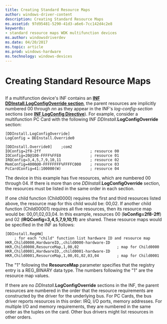 ```yaml
---
title: Creating Standard Resource Maps
author: windows-driver-content
description: Creating Standard Resource Maps
ms.assetid: 97d95481-5290-41d3-a6e6-7cc142d4c2e8
keywords:
- standard resource maps WDK multifunction devices
ms.author: windowsdriverdev
ms.date: 04/20/2017
ms.topic: article
ms.prod: windows-hardware
ms.technology: windows-devices
---
```


# Creating Standard Resource Maps


## <a href="" id="ddk-creating-standard-resource-maps-dg"></a>


If a multifunction device's INF contains an [**INF DDInstall.LogConfigOverride section**](https://msdn.microsoft.com/library/windows/hardware/ff547339), the parent resources are implicitly numbered 00 through *nn* as they appear in the INF's *log-config-section* sections (see [**INF LogConfig Directive**](https://msdn.microsoft.com/library/windows/hardware/ff547448)). For example, consider a multifunction PC Card with the following INF *DDInstall*.**LogConfigOverride** section:

```
[DDInstall.LogConfigOverride]
LogConfig = DDInstall.Override0
 
[DDInstall.Override0]    ;com2
IOConfig=2f8-2ff                      ; resource 00
IOConfig=20@100-FFFF%FFE0             ; resource 01
IRQConfig=3,4,5,7,9,10,11             ; resource 02
MemConfig=4000@0-FFFFFFFF%FFFFC000    ; resource 03
PcCardConfig=41:100000(W)             ; resource 04
```

The device in this example has five resources, which are numbered 00 through 04. If there is more than one *DDInstall*.**LogConfigOverride** section, the resources must be listed in the same order in each section.

If one child function (Child0000) requires the first and third resources listed above, the resource map for this child would be: 00,02. If another child function (Child00001) requires all five resources, then its resource map would be: 00,01,02,03,04. In this example, resources 00 (**IoConfig=2f8-2ff**) and 02 (**IRQConfig=3,4,5,7,9,10,11**) are shared. These resource maps would be specified in the INF as follows:

```
[DDInstall.RegHW]
    ; for each "child" function list hardware ID and resource map
HKR,Child0000,HardwareID,,child0000-hardware-ID
HKR,Child0000,ResourceMap,1,00,02                 ; map for Child0000
HKR,Child0001,HardwareID,,child0001-hardware-ID
HKR,Child0001,ResourceMap,1,00,01,02,03,04        ; map for Child0001
```

The "1" following the **ResourceMap** parameter specifies that the registry entry is a REG\_BINARY data type. The numbers following the "1" are the resource map values.

If there are no *DDInstall*.**LogConfigOverride** sections in the INF, the parent resources are numbered in the order that the resource requirements are constructed by the driver for the underlying bus. For PC Cards, the bus driver reports resources in this order: IRQ, I/O ports, memory addresses. For multiple I/O and memory requirements, they are numbered in the same order as the tuples on the card. Other bus drivers might list resources in other orders.

 

 




